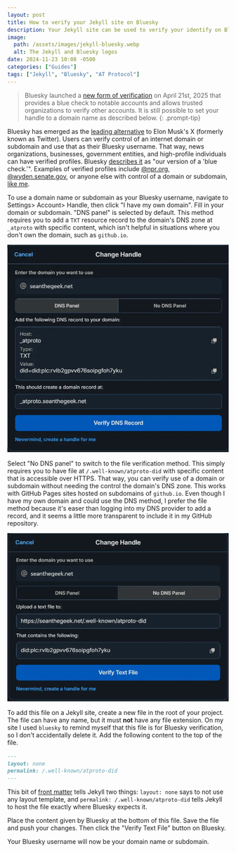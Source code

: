 ```yaml
---
layout: post
title: How to verify your Jekyll site on Bluesky
description: Your Jekyll site can be used to verify your identify on Bluesky or other platforms that use the AT Protocol
image:
  path: /assets/images/jekyll-bluesky.webp
  alt: The Jekyll and Bluesky logos
date: 2024-11-23 10:08 -0500
categories: ["Guides"]
tags: ["Jekyll", "Bluesky", "AT Protocol"]
---
```


> Bluesky launched a [new form of verification](https://bsky.social/about/blog/04-21-2025-verification) on April 21st, 2025 that provides a blue check to notable accounts and allows trusted organizations to verify other accounts. It is still possible to set your handle to a domain name as described below.
{: .prompt-tip}

Bluesky has emerged as the [leading alternative](https://www.forbes.com/sites/anishasircar/2024/11/21/bluesky-vs-x-can-the-decentralized-platform-dethrone-elon-musks-x-twitter/) to Elon Musk's X (formerly known as Twitter). Users can verify control of an internet domain or subdomain and use that as their Bluesky username. That way, news organizations, businesses, government entities, and high-profile individuals can have verified profiles. Bluesky [describes it](https://bsky.social/about/blog/4-28-2023-domain-handle-tutorial) as "our version of a 'blue check.'". Examples of verified profiles include [@npr.org](https://bsky.app/profile/npr.org), [@wyden.senate.gov](https://bsky.app/profile/wyden.senate.gov), or anyone else with control of a domain or subdomain, [like me](https://bsky.app/profile/seanthegeek.net).

To use a domain name or subdomain as your Bluesky username, navigate to Settings> Account> Handle, then click "I have my own domain". Fill in your domain or subdomain. "DNS panel" is selected by default. This method requires you to add a `TXT` resource record to the domain's DNS zone at `_atproto` with specific content, which isn't helpful in situations where you don't own the domain, such as `github.io`.

![A screenshot of the Bluesky DNS verification prompt](/assets/images/bluesky-dns-verification.webp)

Select "No DNS panel" to switch to the file verification method. This simply requires you to have file at `/.well-known/atproto-did` with specific content that is accessible over HTTPS. That way, you can verify use of a domain or subdomain without needing the control the domain's DNS zone. This works with GitHub Pages sites hosted on subdomains of `github.io`. Even though I have my own domain and could use the DNS method, I prefer the file method because it's easer than logging into my DNS provider to add a record, and it seems a little more transparent to include it in my GitHub repository.

![A screenshot of the Bluesky file verification prompt](/assets/images/bluesky-file-verification.webp)

To add this file on a Jekyll site, create a new file in the root of your project. The file can have any name, but it must **not** have any file extension. On my site I used `bluesky` to remind myself that this file is for Bluesky verification, so I don't accidentally delete it. Add the following content to the top of the file.

```markdown
---
layout: none
permalink: /.well-known/atproto-did
---
```

This bit of [front matter](https://jekyllrb.com/docs/front-matter/) tells Jekyll two things: `layout: none` says to not use any layout template, and `permalink: /.well-known/atproto-did` tells Jekyll to host the file exactly where Bluesky expects it.

Place the content given by Bluesky at the bottom of this file. Save the file and push your changes. Then click the "Verify Text File" button on Bluesky.

Your Bluesky username will now be your domain name or subdomain.
